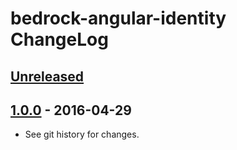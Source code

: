 # bedrock-angular-identity ChangeLog

## [Unreleased]

## [1.0.0] - 2016-04-29

- See git history for changes.

[Unreleased]: https://github.com/digitalbazaar/bedrock-angular-identity/compare/0.0.0...HEAD
[1.0.0]: https://github.com/digitalbazaar/bedrock-angular-identity/compare/0.0.0...1.0.0
